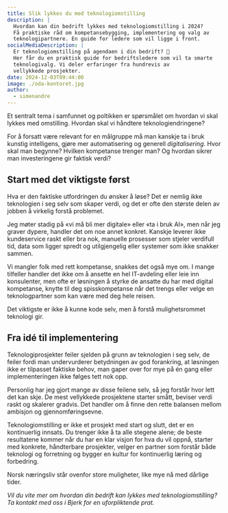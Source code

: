 ```yaml
---
title: Slik lykkes du med teknologiomstilling
description: |
  Hvordan kan din bedrift lykkes med teknologiomstilling i 2024?
  Få praktiske råd om kompetansebygging, implementering og valg av
  teknologipartnere. En guide for ledere som vil ligge i front.
socialMediaDescription: |
  Er teknologiomstilling på agendaen i din bedrift? 🤔
  Her får du en praktisk guide for bedriftsledere som vil ta smarte
  teknologivalg. Vi deler erfaringer fra hundrevis av
  vellykkede prosjekter.
date: 2024-12-03T09:44:00
image: ./oda-kontoret.jpg
author:
  - simenandre
---
```


Et sentralt tema i samfunnet og poltikken er spørsmålet om hvordan vi skal
lykkes med omstilling. Hvordan skal vi håndtere teknologiendringene?

For å forsatt være relevant for en målgruppe må man kanskje ta i bruk kunstig
intelligens, gjøre mer automatisering og generell _digitalisering_. Hvor skal
man begynne? Hvilken kompetanse trenger man? Og hvordan sikrer man
investeringene gir faktisk verdi?

## Start med det viktigste først

Hva er den faktiske utfordringen du ønsker å løse? Det er nemlig ikke
teknologien i seg selv som skaper verdi, og det er ofte den største delen av
jobben å virkelig forstå problemet.

Jeg møter stadig på «vi må bli mer digitale» eller «ta i bruk AI», men når jeg
graver dypere, handler det om noe annet konkret. Kanskje leverer ikke
kundeservice raskt eller bra nok, manuelle prosesser som stjeler verdifull tid,
data som ligger spredt og utilgjengelig eller systemer som ikke snakker sammen.

Vi mangler folk med rett kompetanse, snakkes det også mye om. I mange tilfeller
handler det ikke om å ansette en hel IT-avdeling eller leie inn konsulenter, men
ofte er løsningen å styrke de ansatte du har med digital kompetanse, knytte til
deg spisskompetanse når det trengs eller velge en teknologpartner som kan være
med deg hele reisen.

Det viktigste er ikke å kunne kode selv, men å forstå mulighetsrommet teknologi
gir.

## Fra idé til implementering

Teknologiprosjekter feiler sjelden på grunn av teknologien i seg selv, de feiler
fordi man undervurderer betydningen av god forankring, at løsningen ikke er
tilpasset faktiske behov, man gaper over for mye på én gang eller
implementeringen ikke følges tett nok opp.

Personlig har jeg gjort mange av disse feilene selv, så jeg forstår hvor lett
det kan skje. De mest vellykkede prosjektene starter smått, beviser verdi raskt
og skalerer gradvis. Det handler om å finne den rette balansen mellom ambisjon
og gjennomføringsevne.

Teknologiomstilling er ikke et prosjekt med start og slutt, det er en
kontinuerlig innsats. Du trenger ikke å ta alle stegene alene; de beste
resultatene kommer når du har en klar visjon for hva du vil oppnå, starter med
konkrete, håndterbare prosjekter, velger en partner som forstår både teknologi
og forretning og bygger en kultur for kontinuerlig læring og forbedring.

Norsk næringsliv står ovenfor store muligheter, like mye nå med dårlige tider.

_Vil du vite mer om hvordan din bedrift kan lykkes med teknologiomstilling? Ta
kontakt med oss i Bjerk for en uforpliktende prat._
